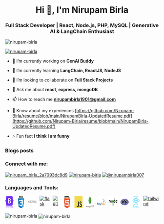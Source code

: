 <h1 align="center">Hi 👋, I'm Nirupam Birla</h1>
<h3 align="center">Full Stack Developer | React, Node.js, PHP, MySQL | Generative AI & LangChain Enthusiast</h3>

<p align="left"> <img src="https://komarev.com/ghpvc/?username=nirupam-birla&label=Profile%20views&color=0e75b6&style=flat" alt="nirupam-birla" /> </p>

<p align="left"> <a href="https://github.com/ryo-ma/github-profile-trophy"><img src="https://github-profile-trophy.vercel.app/?username=nirupam-birla" alt="nirupam-birla" /></a> </p>

- 🔭 I’m currently working on **GenAI Buddy**

- 🌱 I’m currently learning **LangChain, ReactJS, NodeJS**

- 👯 I’m looking to collaborate on **Full Stack Projects**

- 💬 Ask me about **react, express, mongoDB**

- 📫 How to reach me **nirupambirla1901@gmail.com**

- 📄 Know about my experiences [https://github.com/Nirupam-Birla/resume/blob/main/NirupamBirla-UpdatedResume.pdf](https://github.com/Nirupam-Birla/resume/blob/main/NirupamBirla-UpdatedResume.pdf)

- ⚡ Fun fact **I think I am funny**

### Blogs posts
<!-- BLOG-POST-LIST:START -->
<!-- BLOG-POST-LIST:END -->

<h3 align="left">Connect with me:</h3>
<p align="left">
<a href="https://dev.to/nirupam_birla_2a7093dc9d9" target="blank"><img align="center" src="https://raw.githubusercontent.com/rahuldkjain/github-profile-readme-generator/master/src/images/icons/Social/devto.svg" alt="nirupam_birla_2a7093dc9d9" height="30" width="40" /></a>
<a href="https://linkedin.com/in/nirupam-birla" target="blank"><img align="center" src="https://raw.githubusercontent.com/rahuldkjain/github-profile-readme-generator/master/src/images/icons/Social/linked-in-alt.svg" alt="nirupam-birla" height="30" width="40" /></a>
<a href="https://medium.com/@nirupambirla007" target="blank"><img align="center" src="https://raw.githubusercontent.com/rahuldkjain/github-profile-readme-generator/master/src/images/icons/Social/medium.svg" alt="@nirupambirla007" height="30" width="40" /></a>
</p>

<h3 align="left">Languages and Tools:</h3>
<div style="display:flex; gap:10px;"> <a href="https://getbootstrap.com" target="_blank" rel="noreferrer"> <img src="https://raw.githubusercontent.com/devicons/devicon/master/icons/bootstrap/bootstrap-plain-wordmark.svg" alt="bootstrap" width="40" height="40"/> </a> <a href="https://www.w3schools.com/css/" target="_blank" rel="noreferrer"> <img src="https://raw.githubusercontent.com/devicons/devicon/master/icons/css3/css3-original-wordmark.svg" alt="css3" width="40" height="40"/> </a> <a href="https://expressjs.com" target="_blank" rel="noreferrer"> <img src="https://raw.githubusercontent.com/devicons/devicon/master/icons/express/express-original-wordmark.svg" alt="express" width="40" height="40"/> </a> <a href="https://flask.palletsprojects.com/" target="_blank" rel="noreferrer"> <img src="https://www.vectorlogo.zone/logos/pocoo_flask/pocoo_flask-icon.svg" alt="flask" width="40" height="40"/> </a> <a href="https://git-scm.com/" target="_blank" rel="noreferrer"> <img src="https://www.vectorlogo.zone/logos/git-scm/git-scm-icon.svg" alt="git" width="40" height="40"/> </a> <a href="https://www.w3.org/html/" target="_blank" rel="noreferrer"> <img src="https://raw.githubusercontent.com/devicons/devicon/master/icons/html5/html5-original-wordmark.svg" alt="html5" width="40" height="40"/> </a> <a href="https://developer.mozilla.org/en-US/docs/Web/JavaScript" target="_blank" rel="noreferrer"> <img src="https://raw.githubusercontent.com/devicons/devicon/master/icons/javascript/javascript-original.svg" alt="javascript" width="40" height="40"/> </a> <a href="https://www.mongodb.com/" target="_blank" rel="noreferrer"> <img src="https://raw.githubusercontent.com/devicons/devicon/master/icons/mongodb/mongodb-original-wordmark.svg" alt="mongodb" width="40" height="40"/> </a> <a href="https://www.mysql.com/" target="_blank" rel="noreferrer"> <img src="https://raw.githubusercontent.com/devicons/devicon/master/icons/mysql/mysql-original-wordmark.svg" alt="mysql" width="40" height="40"/> </a> <a href="https://nodejs.org" target="_blank" rel="noreferrer"> <img src="https://raw.githubusercontent.com/devicons/devicon/master/icons/nodejs/nodejs-original-wordmark.svg" alt="nodejs" width="40" height="40"/> </a> <a href="https://www.php.net" target="_blank" rel="noreferrer"> <img src="https://raw.githubusercontent.com/devicons/devicon/master/icons/php/php-original.svg" alt="php" width="40" height="40"/> </a> <a href="https://reactjs.org/" target="_blank" rel="noreferrer"> <img src="https://raw.githubusercontent.com/devicons/devicon/master/icons/react/react-original-wordmark.svg" alt="react" width="40" height="40"/> </a> <a href="https://tailwindcss.com/" target="_blank" rel="noreferrer"> <img src="https://www.vectorlogo.zone/logos/tailwindcss/tailwindcss-icon.svg" alt="tailwind" width="40" height="40"/> </a> </div>

<p><img align="left" src="https://github-readme-stats.vercel.app/api/top-langs?username=nirupam-birla&show_icons=true&locale=en&layout=compact" alt="nirupam-birla" /></p>

<p>&nbsp;<img align="center" src="https://github-readme-stats.vercel.app/api?username=nirupam-birla&show_icons=true&locale=en" alt="nirupam-birla" /></p>
